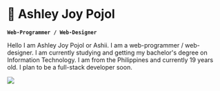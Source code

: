 # 🌺 Ashley Joy Pojol 

**`Web-Programmer / Web-Designer`**

Hello I am Ashley Joy Pojol or Ashii. I am a web-programmer / web-designer. I am currently studying and getting my bachelor's degree on Information Technology. I am from the Philippines and currently 19 years old. I plan to be a full-stack developer soon.

<img src="https://wallpaperforu.com/wp-content/uploads/2020/07/pixel-art-wallpaper-20072220032632.png" width=auto;>

